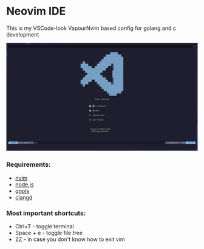 # Neovim IDE

This is my VSCode-look VapourNvim based config for golang and c development

![Screenshot](https://raw.githubusercontent.com/daniilty/nvim-c-go-ide/master/src/screenshot.png)

### Requirements:
  * [nvim](https://neovim.io/)
  * [node.js](https://nodejs.org/en/)
  * [gopls](https://pkg.go.dev/golang.org/x/tools/gopls#readme-installation)
  * [clangd](https://clangd.llvm.org/installation.html)
 
### Most important shortcuts:
  * Ctrl+T - toggle terminal
  * Space + e - toggle file tree
  * ZZ - in case you don't know how to exit vim

